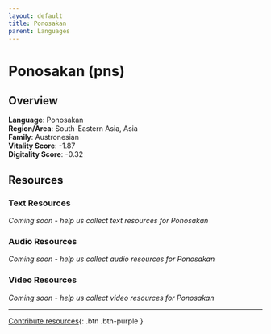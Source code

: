 ```yaml
---
layout: default
title: Ponosakan
parent: Languages
---
```


# Ponosakan (pns)

## Overview

**Language**: Ponosakan  
**Region/Area**: South-Eastern Asia, Asia  
**Family**: Austronesian  
**Vitality Score**: -1.87  
**Digitality Score**: -0.32  

## Resources

### Text Resources
*Coming soon - help us collect text resources for Ponosakan*

### Audio Resources
*Coming soon - help us collect audio resources for Ponosakan*

### Video Resources
*Coming soon - help us collect video resources for Ponosakan*

---

[Contribute resources](https://fairtrain.github.io/){: .btn .btn-purple }
